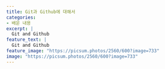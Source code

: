 ```yaml
---
title: Git과 Github에 대해서
categories:
- 배운 내용
excerpt: |
  Git and Github
feature_text: |
  Git and Github
feature_image: "https://picsum.photos/2560/600?image=733"
image: "https://picsum.photos/2560/600?image=733"
---
```


